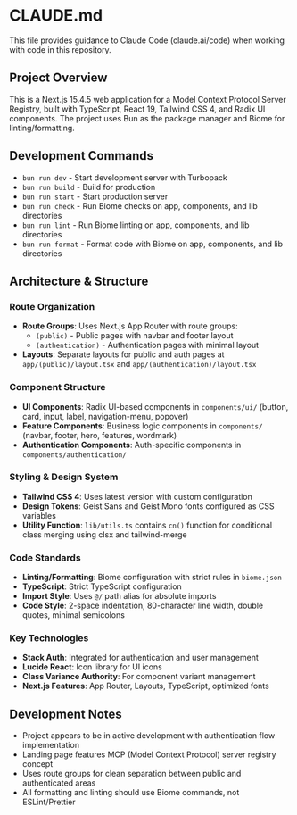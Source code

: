 # CLAUDE.md

This file provides guidance to Claude Code (claude.ai/code) when working with code in this repository.

## Project Overview

This is a Next.js 15.4.5 web application for a Model Context Protocol Server Registry, built with TypeScript, React 19, Tailwind CSS 4, and Radix UI components. The project uses Bun as the package manager and Biome for linting/formatting.

## Development Commands

- `bun run dev` - Start development server with Turbopack
- `bun run build` - Build for production
- `bun run start` - Start production server
- `bun run check` - Run Biome checks on app, components, and lib directories
- `bun run lint` - Run Biome linting on app, components, and lib directories
- `bun run format` - Format code with Biome on app, components, and lib directories

## Architecture & Structure

### Route Organization
- **Route Groups**: Uses Next.js App Router with route groups:
  - `(public)` - Public pages with navbar and footer layout
  - `(authentication)` - Authentication pages with minimal layout
- **Layouts**: Separate layouts for public and auth pages at `app/(public)/layout.tsx` and `app/(authentication)/layout.tsx`

### Component Structure  
- **UI Components**: Radix UI-based components in `components/ui/` (button, card, input, label, navigation-menu, popover)
- **Feature Components**: Business logic components in `components/` (navbar, footer, hero, features, wordmark)
- **Authentication Components**: Auth-specific components in `components/authentication/`

### Styling & Design System
- **Tailwind CSS 4**: Uses latest version with custom configuration
- **Design Tokens**: Geist Sans and Geist Mono fonts configured as CSS variables
- **Utility Function**: `lib/utils.ts` contains `cn()` function for conditional class merging using clsx and tailwind-merge

### Code Standards
- **Linting/Formatting**: Biome configuration with strict rules in `biome.json`
- **TypeScript**: Strict TypeScript configuration
- **Import Style**: Uses `@/` path alias for absolute imports
- **Code Style**: 2-space indentation, 80-character line width, double quotes, minimal semicolons

### Key Technologies
- **Stack Auth**: Integrated for authentication and user management
- **Lucide React**: Icon library for UI icons
- **Class Variance Authority**: For component variant management
- **Next.js Features**: App Router, Layouts, TypeScript, optimized fonts

## Development Notes

- Project appears to be in active development with authentication flow implementation
- Landing page features MCP (Model Context Protocol) server registry concept
- Uses route groups for clean separation between public and authenticated areas
- All formatting and linting should use Biome commands, not ESLint/Prettier
